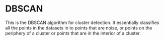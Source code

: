# DBSCAN
This is the DBSCAN algorithm for cluster detection.
It essentially classifies all the points in the datasets in to points that are noise, or points on the periphery of a cluster or points that are in the interior of a cluster.
